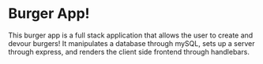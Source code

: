 # Burger App!

This burger app is a full stack application that allows the user to create and devour burgers! It manipulates a database through mySQL, sets up a server through express, and renders the client side frontend through handlebars. 